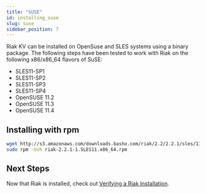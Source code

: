 ```yaml
---
title: "SUSE"
id: installing_suse
slug: suse
sidebar_position: 7
---
```


[install verify]: ../../setup/installing/verify.md

Riak KV can be installed on OpenSuse and SLES systems using a binary package. The following steps have been tested to work with Riak on
the following x86/x86_64 flavors of SuSE:

* SLES11-SP1
* SLES11-SP2
* SLES11-SP3
* SLES11-SP4
* OpenSUSE 11.2
* OpenSUSE 11.3
* OpenSUSE 11.4

## Installing with rpm

```bash
wget http://s3.amazonaws.com/downloads.basho.com/riak/2.2/2.2.1/sles/11/riak-2.2.1-1.SLES11.x86_64.rpm
sudo rpm -Uvh riak-2.2.1-1.SLES11.x86_64.rpm
```

## Next Steps

Now that Riak is installed, check out [Verifying a Riak Installation][install verify].
